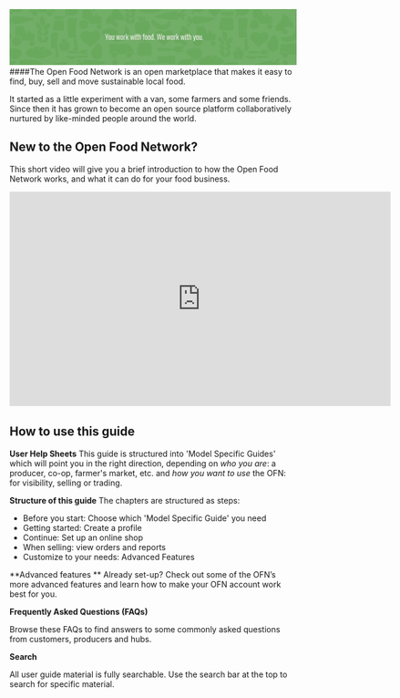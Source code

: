 ![](/assets/youworkwithfoodweworkwithyou.jpg)
####The Open Food Network is an open marketplace that makes it easy to find, buy, sell and move sustainable local food.

It started as a little experiment with a van, some farmers and some friends. Since then it has grown to become an open source platform collaboratively nurtured by like-minded people around the world.

## New to the Open Food Network?

This short video will give you a brief introduction to how the Open Food Network works, and what it can do for your food business.

<iframe width="669" height="376" src="https://www.youtube.com/embed/eA3IcMUnU14" frameborder="0" allowfullscreen></iframe> 

## How to use this guide

**User Help Sheets**
This guide is structured into 'Model Specific Guides' which will point you in the right direction, depending on _who you are_: a producer, co-op, farmer's market, etc.  and _how you want to use_ the OFN: for visibility, selling or trading. 

**Structure of this guide**
The chapters are structured as steps:
- Before you start: Choose which 'Model Specific Guide' you need
- Getting started: Create a profile
- Continue: Set up an online shop
- When selling: view orders and reports
- Customize to your needs: Advanced Features

**Advanced features **
Already set-up? Check out some of the OFN’s more advanced features and learn how to make your OFN account work best for you.

**Frequently Asked Questions \(FAQs\)**

Browse these FAQs to find answers to some commonly asked questions from customers, producers and hubs.

**Search**

All user guide material is fully searchable. Use the search bar at the top to search for specific material.